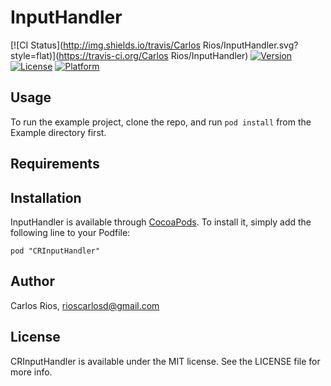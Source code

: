 # InputHandler

[![CI Status](http://img.shields.io/travis/Carlos Rios/InputHandler.svg?style=flat)](https://travis-ci.org/Carlos Rios/InputHandler)
[![Version](https://img.shields.io/cocoapods/v/InputHandler.svg?style=flat)](http://cocoadocs.org/docsets/InputHandler)
[![License](https://img.shields.io/cocoapods/l/InputHandler.svg?style=flat)](http://cocoadocs.org/docsets/InputHandler)
[![Platform](https://img.shields.io/cocoapods/p/InputHandler.svg?style=flat)](http://cocoadocs.org/docsets/InputHandler)

## Usage

To run the example project, clone the repo, and run `pod install` from the Example directory first.

## Requirements

## Installation

InputHandler is available through [CocoaPods](http://cocoapods.org). To install
it, simply add the following line to your Podfile:

    pod "CRInputHandler"

## Author

Carlos Rios, rioscarlosd@gmail.com

## License

CRInputHandler is available under the MIT license. See the LICENSE file for more info.


